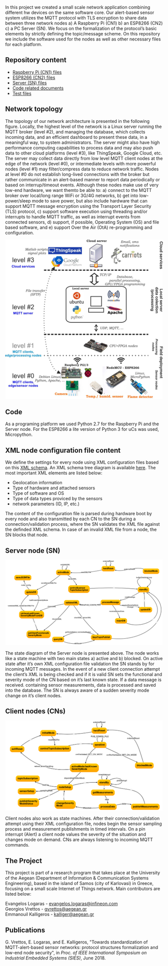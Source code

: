 In this project we created a small scale network application combining different hw devices on the same software core. Our alert-based sensor system utilizes the MQTT protocol with TLS encryption to share data between three network nodes a) A Raspberry Pi (CN1) b) an ESP8266 (CN2)  c) a PC Server (SN). We focus on the formalization of the protocol’s basic elements by strictly defining the topic/message scheme. On this repository we include the software used for the nodes as well as other necessary files for each platform. 

Repository content
--------

*  [Raspberry Pi (CN1) files](https://github.com/evlog/mqtt_sensor_network/tree/master/RaspberryPi)
*  [ESP8266 (CN2) files](https://github.com/evlog/mqtt_sensor_network/tree/master/NodeMCU)
*  [Server (SN) files](https://github.com/evlog/mqtt_sensor_network/tree/master/server)
*  [Code related documents](https://github.com/evlog/mqtt_sensor_network/tree/master/docs)
*  [Test files](https://github.com/evlog/mqtt_sensor_network/tree/master/tests)

Network topology
--------
The topology of our network architecture is presented in the following figure. Locally, the highest level of the network is a Linux server running the MQTT broker (level #2), and managing the database, which collects incoming data, and an efficient dashboard to present these data, in a meaningful way, to system administrators. The server might also have high performance computing capabilities to process data and may also push data to other cloud platforms (level #3), like ThingSpeak, Google Cloud, etc. The server may collect data directly from low level MQTT client nodes at the edge of the network (level #0), or intermediate levels with more powerful nodes (level #1) may filter/compress data to reduce network traffic. Nodes at level #0 do not establish long-lived connections with the broker but rather communicate in an alert-based manner to report data periodically or based on interrup/timeout events. Although these nodes make use of very low-end hardware, we want themto be able to: a) connect to the MQTT broker over local/long range WiFi or 3G/4G networks, b) get into low-power/sleep mode to save power, but also include hardware that can support MQTT message encryption using the Transport Layer Security (TLS) protocol, c) support software execution using threading and/or interrupts to handle MQTT traffic, as well as interrupt events from connected sensors, d) support, if possible, Operating System (OS) and file based software, and e) support Over the Air (OtA) re-programming and configuration.

<img src="https://github.com/evlog/mqtt_sensor_network/blob/master/html/figures/network_topology_low.jpg" width="600" align="middle"/>

Code
--------

As a programing platform we used Python 2.7 for the Raspberry Pi and the Server node. For the ESP8266 a lite version of Python 3 for uCs was used, Micropython.


XML node configuration file content
--------

We define the settings for every node using XML configuration files based on this [XML schema](https://github.com/evlog/mqtt_sensor_network/blob/master/server/xml/node_config_schema.xsd). An XML schema tree diagram is available [here](https://github.com/evlog/mqtt_sensor_network/blob/master/server/xml/node_config_schema.svg). The most important XML elements are listed below:

*  Geolocation information
*  Type of hardware and attached sensors
*  Type of software and OS
*  Type of data types proviced by the sensors
*  network parameters (ID, IP, etc.)

The content of the configuration file is parsed during hardware boot by every node and also transmitted by each CN to the SN during a connection/validation process, where the SN validates the XML file against the definded XML schema. In case of an invalid XML file from a node, the SN blocks that node.


Server node (SN)
--------

<img src="https://github.com/evlog/mqtt_sensor_network/blob/master/readme_files/sn_state_diagram.png" />

The state diagram of the Server node is presented above. The node works like a state machine with two main states a) active and b) blocked. On active state after it’s own XML configuration file validation the SN stands by for incoming MQTT messages. In the event of a new client connection attempt the client’s XML is being checked and if it is valid SN sets the functional and severity mode of the CN based on it’s last known state.  If a data message is received. containing sensor measurements, data is processed and saved into the database. The SN is always aware of a sudden severity mode change on it’s client nodes.

Client nodes (CNs)
--------

<img src="https://github.com/evlog/mqtt_sensor_network/blob/master/readme_files/cn2_state_diagram.png" />

Client nodes also work as state machines. After their connection/validation attempt using their XML configuration file, nodes begin the sensor sampling process and measurement publishments in timed intervals. On a pin interrupt (Alert) a client node values the severity of the situation and changes mode on demand. CNs are always listening to incoming MQTT commands.


The Project
--------
 
This project is part of a research program that takes place at the University of the Aegean (Department of Information 
& Communication Systems Engineering), based in the island of Samos (city of Karlovasi) in Greece, focusing on a small scale Internet of Things network. Main contributors are listed below:

Evangelos Logaras  -  evangelos.logaras@infineon.com  
Georgios Vrettos  -  gvrettos@aegean.gr  
Emmanouil Kalligeros  -  kalliger@aegean.gr

Publications
--------
G. Vrettos, E. Logaras, and E. Kalligeros, "Towards standardization of MQTT-alert-based sensor networks: protocol structures formalization and low-end node security", in *Proc. of IEEE International Symposium on Industrial Embedded Systems (SIES)*, June 2018.






